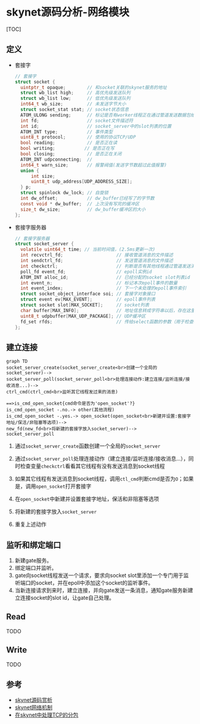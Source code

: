# skynet源码分析-网络模块

[TOC]



## 定义

- 套接字

  ```c
  // 套接字
  struct socket {
  	uintptr_t opaque;        // 和socket关联的skynet服务的地址
  	struct wb_list high;     // 高优先级发送队列
  	struct wb_list low;      // 低优先级发送队列
  	int64_t wb_size;         // 未发送字节大小
  	struct socket_stat stat; // socket状态信息
  	ATOM_ULONG sending;      // 标记是否有worker线程正在通过管道发送数据包给socket线程
  	int fd;                  // socket文件描述符
  	int id;                  // socket_server中的slot列表的位置
  	ATOM_INT type;           // 事件类型
  	uint8_t protocol;        // 使用的协议TCP/UDP
  	bool reading;            // 是否正在读
  	bool writing;			// 是否正在写
  	bool closing;            // 是否正在关闭
  	ATOM_INT udpconnecting;  // 
  	int64_t warn_size;       // 报警阀值(发送字节数超过此值报警)
  	union {
  		int size;
  		uint8_t udp_address[UDP_ADDRESS_SIZE];
  	} p;
  	struct spinlock dw_lock; // 自旋锁
  	int dw_offset;           // dw_buffer已经写了的字节数
  	const void * dw_buffer;  // 上次没有写完的缓冲区
  	size_t dw_size;          // dw_buffer缓冲区的大小
  };
  ```

- 套接字服务器

  ```c
  // 套接字服务器
  struct socket_server {
  	volatile uint64_t time; // 当前时间值，(2.5ms更新一次)
  	int recvctrl_fd;                    // 接收管道消息的文件描述
  	int sendctrl_fd;                    // 发送管道消息的文件描述
  	int checkctrl;                      // 判断是否有其他线程通过管道发送消息到socket线程; 1:有
  	poll_fd event_fd;                   // epoll实例id
  	ATOM_INT alloc_id;                  // 已经分配的socket slot列表id
  	int event_n;                        // 标记本次epoll事件的数量
  	int event_index;                    // 下一个未处理的epoll事件索引
  	struct socket_object_interface soi; // 套接字对象接口
  	struct event ev[MAX_EVENT];         // epoll事件列表
  	struct socket slot[MAX_SOCKET];     // socket列表
  	char buffer[MAX_INFO];              // 地址信息转成字符串以后，存在这里
  	uint8_t udpbuffer[MAX_UDP_PACKAGE];	// UDP缓冲区
  	fd_set rfds;                        // 传给select函数的参数（用于检查worker线程是否有消息发送给socket线程）
  };
  ```

  

## 建立连接

```mermaid
graph TD
socket_server_create(socket_server_create<br>创建一个全局的socket_server)-->
socket_server_poll(socket_server_poll<br>处理连接动作:建立连接/监听连接/接收消息...)-->
ctrl_cmd(ctrl_cmd<br>监听其它线程发过来的消息)

==>is_cmd_open_socket{cmd命令是否为'open_socket'?}
is_cmd_open_socket -.no.-> other(其他流程)
is_cmd_open_socket -.yes.-> open_socket(open_socket<br>新建并设置:套接字地址/保活/非阻塞等选项)-->
new_fd(new_fd<br>将新建的套接字放入socket_server)-->
socket_server_poll

```

1. 通过`socket_server_create`函数创建一个全局的`socket_server`

2. 通过`socket_server_poll`处理连接动作（建立连接/监听连接/接收消息...），同时检查变量`checkctrl`看看其它线程有没有发送消息到socket线程

3. 如果其它线程有发送消息到socket线程，调用`ctl_cmd`判断cmd是否为`O`；如果是，调用`open_socket`打开套接字

4. 在`open_socket`中新建并设置套接字地址，保活和非阻塞等选项

5. 将新建的套接字放入`socket_server`

6. 重复上述动作

   

## 监听和绑定端口

1. 新建gate服务。
2. 绑定端口并监听。
3. gate向socket线程发送一个请求，要求向socket slot里添加一个专门用于监听端口的socket，并在epoll中添加这个socket的监听事件。
4. 当新连接请求到来时，建立连接，并向gate发送一条消息，通知gate服务新建立连接socket的slot id，让gate自己处理。



## Read

TODO



## Write

TODO



## 参考

- [skynet源码赏析](https://manistein.github.io/blog/post/server/skynet/skynet%E6%BA%90%E7%A0%81%E8%B5%8F%E6%9E%90/)
- [skynet网络机制](https://manistein.github.io/blog/post/server/skynet/skynet%E7%BD%91%E7%BB%9C%E6%9C%BA%E5%88%B6/)
- [在skynet中处理TCP的分包](https://blog.codingnow.com/2016/03/skynet_tcp_package.html)


